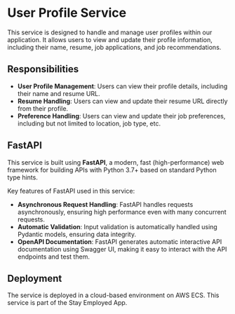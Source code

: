 # User Profile Service

This service is designed to handle and manage user profiles within our application. It allows users to view and update their profile information, including their name, resume, job applications, and job recommendations.

## Responsibilities

- **User Profile Management**: Users can view their profile details, including their name and resume URL.
- **Resume Handling**: Users can view and update their resume URL directly from their profile.
- **Preference Handling**: Users can view and update their job preferences, including but not limited to location, job type, etc.

## FastAPI

This service is built using **FastAPI**, a modern, fast (high-performance) web framework for building APIs with Python 3.7+ based on standard Python type hints.

Key features of FastAPI used in this service:
- **Asynchronous Request Handling**: FastAPI handles requests asynchronously, ensuring high performance even with many concurrent requests.
- **Automatic Validation**: Input validation is automatically handled using Pydantic models, ensuring data integrity.
- **OpenAPI Documentation**: FastAPI generates automatic interactive API documentation using Swagger UI, making it easy to interact with the API endpoints and test them.

## Deployment

The service is deployed in a cloud-based environment on AWS ECS. This service is part of the Stay Employed App.
